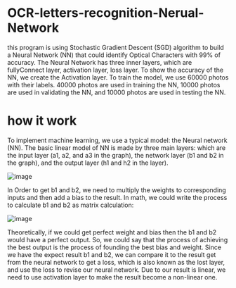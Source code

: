 # OCR-letters-recognition-Nerual-Network
this program is using Stochastic Gradient Descent (SGD) algorithm to build a Neural Network (NN) that could identify Optical Characters with 99% of accuracy. The Neural Network has three inner layers, which are fullyConnect layer, activation layer, loss layer. To show the accuracy of the NN, we create the Activation layer. To train the model, we use 60000 photos with their labels. 40000 photos are used in training the NN, 10000 photos are used in validating the NN, and 10000 photos are used in testing the NN.
# how it work
To implement machine learning, we use a typical model: the Neural network (NN). The basic linear model of NN is made by three main layers: which are the input layer (a1, a2, and a3 in the graph), the network layer (b1 and b2 in the graph), and the output layer (h1 and h2 in the layer). 

 ![image](https://user-images.githubusercontent.com/72623963/136716765-1bc07548-03ee-48c2-80c4-089d85a6907a.png)

In Order  to get b1 and b2, we need to multiply the weights to corresponding inputs and then add a bias to the result. In math, we could write the process to calculate b1 and b2 as matrix calculation: 
 
![image](https://user-images.githubusercontent.com/72623963/136716784-8f13a4e6-a14d-4869-a4e7-3a2241f746db.png)

Theoretically, if we could get perfect weight and bias then the b1 and b2 would have a perfect output. So, we could say that the process of achieving the best output is the process of founding the best bias and weight. Since we have the expect result b1 and b2, we can compare it to the result get from the neural network to get a loss, which is also known as the lost layer, and use the loss to revise our neural network. Due to our result is linear, we need to use activation layer to make the result become a non-linear one.

